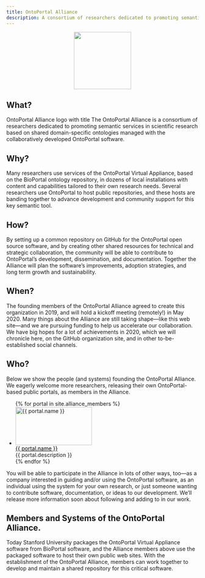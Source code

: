 ```yaml
---
title: OntoPortal Alliance
description: A consortium of researchers dedicated to promoting semantic services in scientific research .
---
```

<div style="text-align: center; margin: 5px"> 
	<img src="{{ site.baseurl }}/images/alliance_logo.png" style="height: 150px; width: 150px">
</div>

## What?
OntoPortal Alliance logo with title
The OntoPortal Alliance is a consortium of researchers dedicated to promoting semantic services in scientific research based on shared domain-specific ontologies managed with the collaboratively developed OntoPortal software.

## Why?
Many researchers use services of the OntoPortal Virtual Appliance, based on the BioPortal ontology repository, in dozens of local installations with content and capabilities tailored to their own research needs. Several researchers use OntoPortal to host public repositories, and these hosts are banding together to advance development and community support for this key semantic tool.

## How?
By setting up a common repository on GitHub for the OntoPortal open source software, and by creating other shared resources for technical and strategic collaboration, the community will be able to contribute to OntoPortal’s development, dissemination, and documentation. Together the Alliance will plan the software’s improvements, adoption strategies, and long term growth and sustainability.
## When?
The founding members of the OntoPortal Alliance agreed to create this organization in 2019, and will hold a kickoff meeting (remotely!) in May 2020. Many things about the Alliance are still taking shape—like this web site—and we are pursuing funding to help us accelerate our collaboration. We have big hopes for a lot of achievements in 2020, which we will chronicle here, on the GitHub organization site, and in other to-be-established social channels.

## Who?
Below we show the people (and systems) founding the OntoPortal Alliance. We eagerly welcome more researchers, releasing their own OntoPortal-based public portals, as members in the Alliance.
<section>
		<div class="container flex" style="flex-direction: column; justify-content: center"  >
			<ul class="staff">
				{% for portal in site.alliance_members %}
				<li>
					<div style="height: 100px" class="square-image"><img src="{% include relative-src.html src=portal.logo %}" alt="{{ portal.name }}" style="object-fit: fill; width: 200px;; height: 100px"/></div>
					<div class="name"><a target="_blank" href="{{ portal.link }}" style="color: black">{{ portal.name }}</a></div>
					<div class="position">{{ portal.description }}</div>
				</li>
				{% endfor %}
			</ul>
		</div>
</section>

You will be able to participate in the Alliance in lots of other ways, too—as a company interested in guiding and/or using the OntoPortal software, as an individual using the system for your own research, or just someone wanting to contribute software, documentation, or ideas to our development. We’ll release more information soon about following and adding to in our work.



<div style="justify-content: center">
<h2>Members and Systems of the OntoPortal Alliance. </h2>
<p>
	Today Stanford University packages the OntoPortal Virtual Appliance software from BioPortal software, and the Alliance members above use the packaged software to host their own public web sites. With the establishment of the OntoPortal Alliance, members can work together to develop and maintain a shared repository for this critical software.
</p>
</div>
